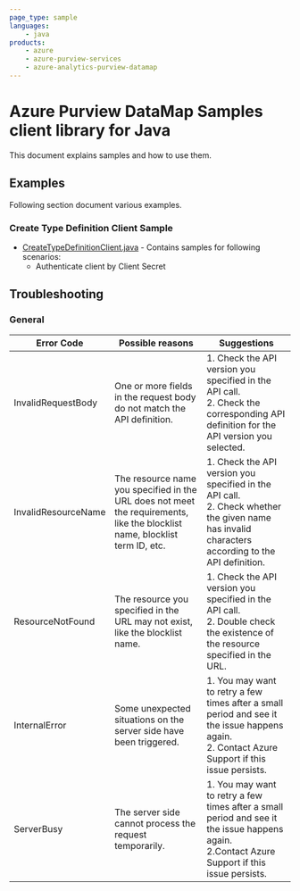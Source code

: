 ```yaml
---
page_type: sample
languages:
    - java
products:
    - azure
    - azure-purview-services
    - azure-analytics-purview-datamap
---
```


# Azure Purview DataMap Samples client library for Java

This document explains samples and how to use them.

## Examples

Following section document various examples.

### Create Type Definition Client Sample

* [CreateTypeDefinitionClient.java][sample_CreateTypeDefinitionClient] - Contains samples for following scenarios:
    * Authenticate client by Client Secret

## Troubleshooting

### General

|Error Code	|Possible reasons	|Suggestions|
|-----------|-------------------|-----------|
|InvalidRequestBody	|One or more fields in the request body do not match the API definition.	|1. Check the API version you specified in the API call.<br>2. Check the corresponding API definition for the API version you selected.|
|InvalidResourceName	|The resource name you specified in the URL does not meet the requirements, like the blocklist name, blocklist term ID, etc.	|1. Check the API version you specified in the API call.<br>2. Check whether the given name has invalid characters according to the API definition.|
|ResourceNotFound	|The resource you specified in the URL may not exist, like the blocklist name.	|1. Check the API version you specified in the API call.<br>2. Double check the existence of the resource specified in the URL.|
|InternalError	|Some unexpected situations on the server side have been triggered.	|1. You may want to retry a few times after a small period and see it the issue happens again.<br>2. Contact Azure Support if this issue persists.|
|ServerBusy	|The server side cannot process the request temporarily.	|1. You may want to retry a few times after a small period and see it the issue happens again.<br>2.Contact Azure Support if this issue persists.|


<!-- LINKS -->
<!-- FIX LINK BRANCH AFTER PR MERGE -->
[sample_CreateTypeDefinitionClient]: https://github.com/Azure/azure-sdk-for-java/blob/main/sdk/purview/azure-analytics-purview-datamap/src/samples/java/com/azure/analytics/purview/datamap/CreateTypeDefinitionClient.java